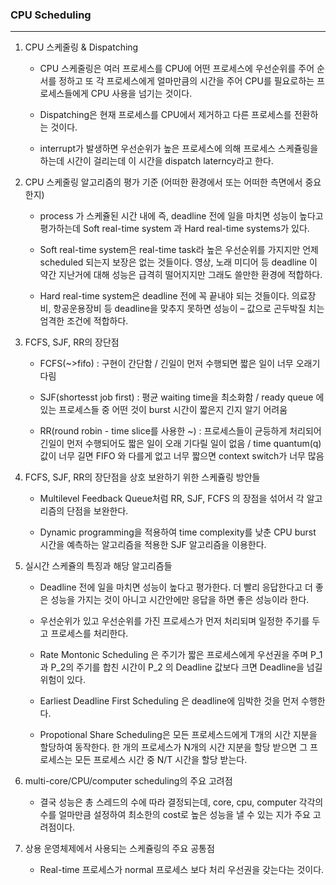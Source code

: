 ### CPU Scheduling
-------------------------------------------
1. CPU 스케줄링 & Dispatching
    - CPU 스케줄링은 여러 프로세스를 CPU에 어떤 프로세스에 우선순위를 주어 순서를 정하고 또 각 프로세스에게 얼마만큼의 시간을 주어 CPU를 필요로하는 프로세스들에게 CPU 사용을 넘기는 것이다.

    - Dispatching은 현재 프로세스를 CPU에서 제거하고 다른 프로세스를 전환하는 것이다.

    - interrupt가 발생하면 우선순위가 높은 프로세스에 의해 프로세스 스케쥴링을 하는데 시간이 걸리는데 이 시간을 dispatch laterncy라고 한다.

2. CPU 스케줄링 알고리즘의 평가 기준 (어떠한 환경에서 또는 어떠한 측면에서 중요한지)
    - process 가 스케쥴된 시간 내에 즉, deadline 전에 일을 마치면 성능이 높다고 평가하는데 Soft real-time system 과 Hard real-time systems가 있다.

    - Soft real-time system은 real-time task라 높은 우선순위를 가지지만 언제 scheduled 되는지 보장은 없는 것들이다. 영상, 노래 미디어 등 deadline 이 약간 지난거에 대해 성능은 급격히 떨어지지만 그래도 쓸만한 환경에 적합하다.

    - Hard real-time system은 deadline 전에 꼭 끝내야 되는 것들이다. 의료장비, 항공운용장비 등 deadline을 맞추지 못하면 성능이 – 값으로 곤두박질 치는 엄격한 조건에 적합하다.

3. FCFS, SJF, RR의 장단점

    - FCFS(~>fifo) : 구현이 간단함 / 긴일이 먼저 수행되면 짧은 일이 너무 오래기다림

    - SJF(shortesst job first) : 평균 waiting time을 최소화함 / ready queue 에 있는 프로세스들 중 어떤 것이 burst 시간이 짧은지 긴지 알기 어려움

    - RR(round robin - time slice를 사용한 ~) : 프로세스들이 균등하게 처리되어 긴일이 먼저 수행되어도 짧은 일이 오래 기다릴 일이 없음 / time quantum(q) 값이 너무 길면 FIFO 와 다를게 없고 너무 짧으면 context switch가 너무 많음

4. FCFS, SJF, RR의 장단점을 상호 보완하기 위한 스케쥴링 방안들
    - Multilevel Feedback Queue처럼 RR, SJF, FCFS 의 장점을 섞어서 각 알고리즘의 단점을 보완한다.

    - Dynamic programming을 적용하여 time complexity를 낮춘 CPU burst 시간을 예측하는 알고리즘을 적용한 SJF 알고리즘을 이용한다.

5. 실시간 스케쥴의 특징과 해당 알고리즘들
    - Deadline 전에 일을 마치면 성능이 높다고 평가한다. 더 빨리 응답한다고 더 좋은 성능을 가지는 것이 아니고 시간안에만 응답을 하면 좋은 성능이라 한다.
    - 우선순위가 있고 우선순위를 가진 프로세스가 먼저 처리되며 일정한 주기를 두고 프로세스를 처리한다.

    - Rate Montonic Scheduling 은 주기가 짧은 프로세스에게 우선권을 주며 P_1과 P_2의 주기를 합친 시간이 P_2 의 Deadline 값보다 크면 Deadline을 넘길 위험이 있다.
    - Earliest Deadline First Scheduling 은 deadline에 임박한 것을 먼저 수행한다.
    - Propotional Share Scheduling은 모든 프로세스드에게 T개의 시간 지분을 할당하여 동작한다. 한 개의 프로세스가 N개의 시간 지분을 할당 받으면 그 프로세스는 모든 프로세스 시간 중 N/T 시간을 할당 받는다.

6. multi-core/CPU/computer scheduling의 주요 고려점
    - 결국 성능은 총 스레드의 수에 따라 결정되는데, core, cpu, computer 각각의 수를 얼마만큼 설정하여 최소한의 cost로 높은 성능을 낼 수 있는 지가 주요 고려점이다.

7. 상용 운영체제에서 사용되는 스케쥴링의 주요 공통점
    - Real-time 프로세스가 normal 프로세스 보다 처리 우선권을 갖는다는 것이다.